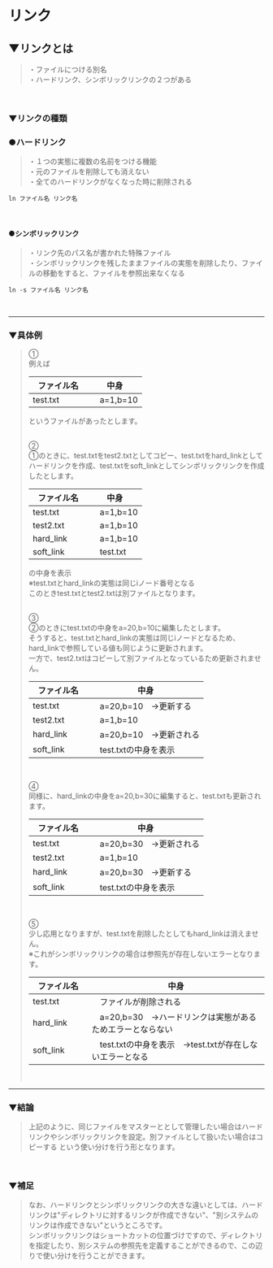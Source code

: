# リンク

## ▼リンクとは
>・ファイルにつける別名<br>
>・ハードリンク、シンボリックリンクの２つがある<br>
<br>

### ▼リンクの種類
### ●ハードリンク
>・１つの実態に複数の名前をつける機能<br>
>・元のファイルを削除しても消えない<br>
>・全てのハードリンクがなくなった時に削除される<br>
```shell
ln ファイル名 リンク名
```
<br>

#### ●シンボリックリンク
>・リンク先のパス名が書かれた特殊ファイル<br>
>・シンボリックリンクを残したままファイルの実態を削除したり、ファイルの移動をすると、ファイルを参照出来なくなる<br>
```shell
ln -s ファイル名 リンク名
```
<br>

---
### ▼具体例
>①<br>
>例えば<br>
>
>|ファイル名　| 中身|
>|---|---|
>|test.txt　　　|　a=1,b=10|
>
>というファイルがあったとします。<br>
><br>
>
>②<br>
>①のときに、test.txtをtest2.txtとしてコピー、test.txtをhard_linkとしてハードリンクを作成、test.txtをsoft_linkとしてシンボリックリンクを作成したとします。<br>
>
>|ファイル名　| 中身|
>|---|---|
>|test.txt　　　|　a=1,b=10|
>|test2.txt　　|　a=1,b=10|
>|hard_link　　|　a=1,b=10|
>|soft_link　　|　test.txt|
>
>の中身を表示<br>
>※test.txtとhard_linkの実態は同じiノード番号となる<br>
>このときtest.txtとtest2.txtは別ファイルとなります。<br>
><br>
>
>③<br>
>②のときにtest.txtの中身をa=20,b=10に編集したとします。<br>
>そうすると、test.txtとhard_linkの実態は同じiノードとなるため、hard_linkで参照している値も同じように更新されます。<br>
>一方で、test2.txtはコピーして別ファイルとなっているため更新されません。<br>
>
>|ファイル名　| 中身|
>|---|---|
>|test.txt　　　|　a=20,b=10　→更新する|
>|test2.txt　　|　a=1,b=10|
>|hard_link　　|　a=20,b=10　→更新される|
>|soft_link　　|　test.txtの中身を表示|
><br>
>
>④<br>
>同様に、hard_linkの中身をa=20,b=30に編集すると、test.txtも更新されます。<br>
>
>|ファイル名　| 中身|
>|---|---|
>|test.txt　　　|　a=20,b=30　→更新される|
>|test2.txt　　|　a=1,b=10|
>|hard_link　　|　a=20,b=30　→更新する|
>|soft_link　　|　test.txtの中身を表示|
><br>
>
>⑤<br>
>少し応用となりますが、test.txtを削除したとしてもhard_linkは消えません。<br>
>※これがシンボリックリンクの場合は参照先が存在しないエラーとなります。<br>
>
>|ファイル名　| 中身|
>|---|---|
>|test.txt　　　|　ファイルが削除される|
>|hard_link　　|　a=20,b=30　→ハードリンクは実態があるためエラーとならない|
>|soft_link　　|　test.txtの中身を表示　→test.txtが存在しないエラーとなる|
><br>
>
---

### ▼結論
>上記のように、同じファイルをマスターととして管理したい場合はハードリンクやシンボリックリンクを設定。別ファイルとして扱いたい場合はコピーする
>という使い分けを行う形となります。<br>
<br>

### ▼補足
>なお、ハードリンクとシンボリックリンクの大きな違いとしては、ハードリンクは"ディレクトリに対するリンクが作成できない"、"別システムのリンクは作成できない"というところです。<br>
>シンボリックリンクはショートカットの位置づけですので、ディレクトリを指定したり、別システムの参照先を定義することができるので、この辺りで使い分けを行うことができます。<br>
<br>
